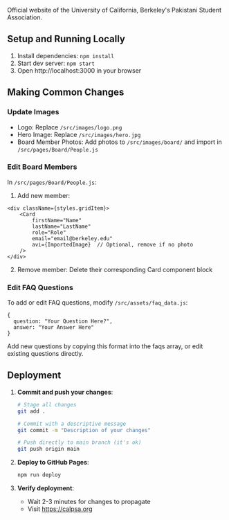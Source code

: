 Official website of the University of California, Berkeley's Pakistani Student Association.

## Setup and Running Locally
1. Install dependencies: `npm install`
2. Start dev server: `npm start`
3. Open http://localhost:3000 in your browser

## Making Common Changes

### Update Images
- Logo: Replace `/src/images/logo.png`
- Hero Image: Replace `/src/images/hero.jpg`
- Board Member Photos: Add photos to `/src/images/board/` and import in `/src/pages/Board/People.js`

### Edit Board Members
In `/src/pages/Board/People.js`:
1. Add new member:
```
<div className={styles.gridItem}>
    <Card 
        firstName="Name"
        lastName="LastName"
        role="Role"
        email="email@berkeley.edu"
        avi={ImportedImage}  // Optional, remove if no photo
    />
</div>
```
2. Remove member: Delete their corresponding Card component block

### Edit FAQ Questions
To add or edit FAQ questions, modify `/src/assets/faq_data.js`:
```
{
  question: "Your Question Here?",
  answer: "Your Answer Here"
}
```
Add new questions by copying this format into the faqs array, or edit existing questions directly.

## Deployment
1. **Commit and push your changes**:
   ```bash
   # Stage all changes
   git add .
   
   # Commit with a descriptive message
   git commit -m "Description of your changes"
   
   # Push directly to main branch (it's ok)
   git push origin main
   ```

2. **Deploy to GitHub Pages**:
   ```bash
   npm run deploy
   ```

3. **Verify deployment**:
   - Wait 2-3 minutes for changes to propagate
   - Visit https://calpsa.org

